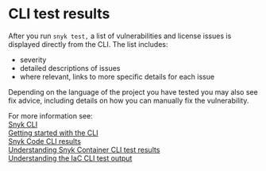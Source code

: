 # CLI test results

After you run `snyk test,` a list of vulnerabilities and license issues is displayed directly from the CLI. The list includes:

* severity
* detailed descriptions of issues
* where relevant, links to more specific details for each issue

Depending on the language of the project you have tested you may also see fix advice, including details on how you can manually fix the vulnerability.

For more information see:\
[Snyk CLI](../)\
[Getting started with the CLI](../getting-started-with-the-snyk-cli.md)\
[Snyk Code CLI results](https://github.com/taranvohra/SnykDocs/blob/main/docs/snyk-cli/scan-and-maintain-projects-using-the-cli/broken-reference/README.md)\
[Understanding Snyk Container CLI test results](snyk-cli-for-snyk-container/understanding-snyk-container-cli-results.md)\
[Understanding the IaC CLI test output](snyk-cli-for-iac/understand-the-iac-cli-test-results/)
